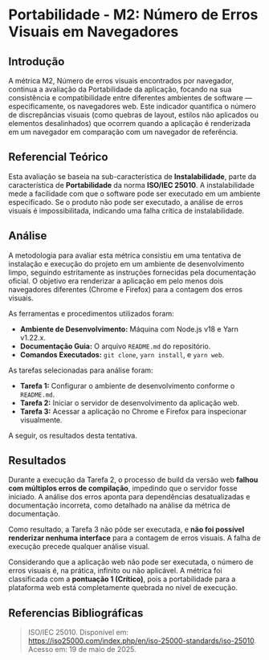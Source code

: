 # Portabilidade - M2: Número de Erros Visuais em Navegadores

## Introdução

A métrica M2, Número de erros visuais encontrados por navegador, continua a avaliação da Portabilidade da aplicação, focando na sua consistência e compatibilidade entre diferentes ambientes de software — especificamente, os navegadores web. Este indicador quantifica o número de discrepâncias visuais (como quebras de layout, estilos não aplicados ou elementos desalinhados) que ocorrem quando a aplicação é renderizada em um navegador em comparação com um navegador de referência.

## Referencial Teórico

Esta avaliação se baseia na sub-característica de **Instalabilidade**, parte da característica de **Portabilidade** da norma **ISO/IEC 25010**. A instalabilidade mede a facilidade com que o software pode ser executado em um ambiente especificado. Se o produto não pode ser executado, a análise de erros visuais é impossibilitada, indicando uma falha crítica de instalabilidade.

## Análise

A metodologia para avaliar esta métrica consistiu em uma tentativa de instalação e execução do projeto em um ambiente de desenvolvimento limpo, seguindo estritamente as instruções fornecidas pela documentação oficial. O objetivo era renderizar a aplicação em pelo menos dois navegadores diferentes (Chrome e Firefox) para a contagem dos erros visuais.

As ferramentas e procedimentos utilizados foram:

* **Ambiente de Desenvolvimento:** Máquina com Node.js v18 e Yarn v1.22.x.
* **Documentação Guia:** O arquivo `README.md` do repositório.
* **Comandos Executados:** `git clone`, `yarn install`, e `yarn web`.

As tarefas selecionadas para análise foram:

* **Tarefa 1:** Configurar o ambiente de desenvolvimento conforme o `README.md`.
* **Tarefa 2:** Iniciar o servidor de desenvolvimento da aplicação web.
* **Tarefa 3:** Acessar a aplicação no Chrome e Firefox para inspecionar visualmente.

A seguir, os resultados desta tentativa.

## Resultados

Durante a execução da Tarefa 2, o processo de build da versão web **falhou com múltiplos erros de compilação**, impedindo que o servidor fosse iniciado. A análise dos erros aponta para dependências desatualizadas e documentação incorreta, como detalhado na análise da métrica de documentação.

Como resultado, a Tarefa 3 não pôde ser executada, e **não foi possível renderizar nenhuma interface** para a contagem de erros visuais. A falha de execução precede qualquer análise visual.

Considerando que a aplicação web não pode ser executada, o número de erros visuais é, na prática, infinito ou não aplicável. A métrica foi classificada com a **pontuação 1 (Crítico)**, pois a portabilidade para a plataforma web está completamente quebrada no nível de execução.

## Referencias Bibliográficas

>  ISO/IEC 25010. Disponível em: <https://iso25000.com/index.php/en/iso-25000-standards/iso-25010>. Acesso em: 19 de maio de 2025.
